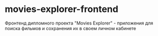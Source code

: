 # movies-explorer-frontend
Фронтенд дипломного проекта "Movies Explorer" - приложения для поиска фильмов и сохранения их в своем личном кабинете

